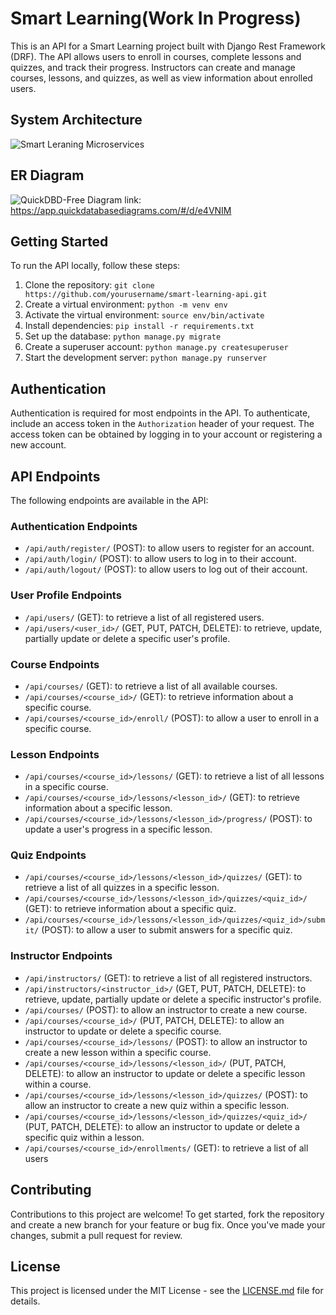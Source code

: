 # Smart Learning(Work In Progress)

This is an API for a Smart Learning project built with Django Rest Framework (DRF). The API allows users to enroll in courses, complete lessons and quizzes, and track their progress. Instructors can create and manage courses, lessons, and quizzes, as well as view information about enrolled users.

System Architecture
---------------

![Smart Leraning Microservices](https://user-images.githubusercontent.com/29266211/223101762-4a6eda00-5ca9-48af-b86f-6d219fe05f2b.jpg)


ER Diagram
---------------
![QuickDBD-Free Diagram](https://user-images.githubusercontent.com/29266211/223405084-9e59a15b-9689-4f62-99a3-cc6a772404c2.png)
link: https://app.quickdatabasediagrams.com/#/d/e4VNIM

Getting Started
---------------

To run the API locally, follow these steps:

1.  Clone the repository: `git clone https://github.com/yourusername/smart-learning-api.git`
2.  Create a virtual environment: `python -m venv env`
3.  Activate the virtual environment: `source env/bin/activate`
4.  Install dependencies: `pip install -r requirements.txt`
5.  Set up the database: `python manage.py migrate`
6.  Create a superuser account: `python manage.py createsuperuser`
7.  Start the development server: `python manage.py runserver`

Authentication
--------------

Authentication is required for most endpoints in the API. To authenticate, include an access token in the `Authorization` header of your request. The access token can be obtained by logging in to your account or registering a new account.

API Endpoints
-------------

The following endpoints are available in the API:

### Authentication Endpoints

-   `/api/auth/register/` (POST): to allow users to register for an account.
-   `/api/auth/login/` (POST): to allow users to log in to their account.
-   `/api/auth/logout/` (POST): to allow users to log out of their account.

### User Profile Endpoints

-   `/api/users/` (GET): to retrieve a list of all registered users.
-   `/api/users/<user_id>/` (GET, PUT, PATCH, DELETE): to retrieve, update, partially update or delete a specific user's profile.

### Course Endpoints

-   `/api/courses/` (GET): to retrieve a list of all available courses.
-   `/api/courses/<course_id>/` (GET): to retrieve information about a specific course.
-   `/api/courses/<course_id>/enroll/` (POST): to allow a user to enroll in a specific course.

### Lesson Endpoints

-   `/api/courses/<course_id>/lessons/` (GET): to retrieve a list of all lessons in a specific course.
-   `/api/courses/<course_id>/lessons/<lesson_id>/` (GET): to retrieve information about a specific lesson.
-   `/api/courses/<course_id>/lessons/<lesson_id>/progress/` (POST): to update a user's progress in a specific lesson.

### Quiz Endpoints

-   `/api/courses/<course_id>/lessons/<lesson_id>/quizzes/` (GET): to retrieve a list of all quizzes in a specific lesson.
-   `/api/courses/<course_id>/lessons/<lesson_id>/quizzes/<quiz_id>/` (GET): to retrieve information about a specific quiz.
-   `/api/courses/<course_id>/lessons/<lesson_id>/quizzes/<quiz_id>/submit/` (POST): to allow a user to submit answers for a specific quiz.

### Instructor Endpoints

-   `/api/instructors/` (GET): to retrieve a list of all registered instructors.
-   `/api/instructors/<instructor_id>/` (GET, PUT, PATCH, DELETE): to retrieve, update, partially update or delete a specific instructor's profile.
-   `/api/courses/` (POST): to allow an instructor to create a new course.
-   `/api/courses/<course_id>/` (PUT, PATCH, DELETE): to allow an instructor to update or delete a specific course.
-   `/api/courses/<course_id>/lessons/` (POST): to allow an instructor to create a new lesson within a specific course.
-   `/api/courses/<course_id>/lessons/<lesson_id>/` (PUT, PATCH, DELETE): to allow an instructor to update or delete a specific lesson within a course.
-   `/api/courses/<course_id>/lessons/<lesson_id>/quizzes/` (POST): to allow an instructor to create a new quiz within a specific lesson.
-   `/api/courses/<course_id>/lessons/<lesson_id>/quizzes/<quiz_id>/` (PUT, PATCH, DELETE): to allow an instructor to update or delete a specific quiz within a lesson.
-   `/api/courses/<course_id>/enrollments/` (GET): to retrieve a list of all users

Contributing
------------

Contributions to this project are welcome! To get started, fork the repository and create a new branch for your feature or bug fix. Once you've made your changes, submit a pull request for review.


License
-------

This project is licensed under the MIT License - see the [LICENSE.md](https://chat.openai.com/chat/LICENSE.md) file for details.
